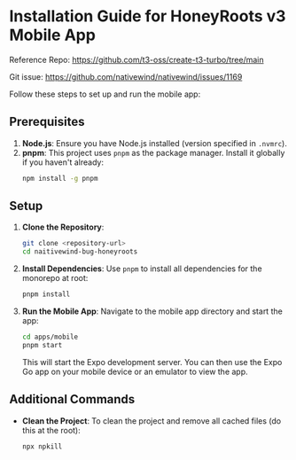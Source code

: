 # Installation Guide for HoneyRoots v3 Mobile App

Reference Repo: https://github.com/t3-oss/create-t3-turbo/tree/main

Git issue: https://github.com/nativewind/nativewind/issues/1169


Follow these steps to set up and run the mobile app:

## Prerequisites

1. **Node.js**: Ensure you have Node.js installed (version specified in `.nvmrc`).
2. **pnpm**: This project uses `pnpm` as the package manager. Install it globally if you haven't already:
   ```bash
   npm install -g pnpm
   ```

## Setup

1. **Clone the Repository**:
   ```bash
   git clone <repository-url>
   cd naitivewind-bug-honeyroots
   ```

2. **Install Dependencies**:
   Use `pnpm` to install all dependencies for the monorepo at root:
   ```bash
   pnpm install
   ```

3. **Run the Mobile App**:
   Navigate to the mobile app directory and start the app:
   ```bash
   cd apps/mobile
   pnpm start
   ```

   This will start the Expo development server. You can then use the Expo Go app on your mobile device or an emulator to view the app.

## Additional Commands

- **Clean the Project**:
  To clean the project and remove all cached files (do this at the root):
  ```bash
  npx npkill
  ```




